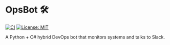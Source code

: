 # OpsBot 🛠️

[![CI](https://github.com/Ericlein/monitor-slackbot/actions/workflows/ci.yml/badge.svg)](https://github.com/Ericlein/monitor-slackbot/actions)
[![License: MIT](https://img.shields.io/badge/License-MIT-yellow.svg)](LICENSE)

A Python + C# hybrid DevOps bot that monitors systems and talks to Slack.
